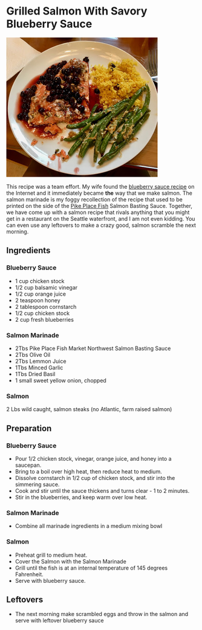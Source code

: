 # Grilled Salmon With Savory Blueberry Sauce

![Grilled Salmon With Savory Blueberry Sauce](https://github.com/FoodieNerds/cookbook/blob/master/main-course/images/GrilledSalmonWithSavoryBlueberrySauce.jpg "Grilled Salmon With Savory Blueberry Sauce")

This recipe was a team effort. My wife found the [blueberry sauce recipe](http://allrecipes.com/recipe/89645/grilled-salmon-steaks-with-savory-blueberry-sauce/) on the Internet and it immediately became **the** way that we make salmon. The salmon marinade is my foggy recollection of the recipe that used to be printed on the side of the [Pike Place Fish](https://www.pikeplacefish.com/) Salmon Basting Sauce. Together, we have come up with a salmon recipe that rivals anything that you might get in a restaurant on the Seattle waterfront, and I am not even kidding. You can even use any leftovers to make a crazy good, salmon scramble the next morning.

## Ingredients


### Blueberry Sauce
* 1 cup chicken stock
* 1/2 cup balsamic vinegar
* 1/2 cup orange juice
* 2 teaspoon honey
* 2 tablespoon cornstarch
* 1/2 cup chicken stock
* 2 cup fresh blueberries

### Salmon Marinade
* 2Tbs Pike Place Fish Market Northwest Salmon Basting Sauce
* 2Tbs Olive Oil
* 2Tbs Lemmon Juice
* 1Tbs Minced Garlic
* 1Tbs Dried Basil
* 1 small sweet yellow onion, chopped

### Salmon
2 Lbs wild caught, salmon steaks (no Atlantic, farm raised salmon)

## Preparation


### Blueberry Sauce
* Pour 1/2 chicken stock, vinegar, orange juice, and honey into a saucepan.
* Bring to a boil over high heat, then reduce heat to medium.
* Dissolve cornstarch in 1/2 cup of chicken stock, and stir into the simmering sauce.
* Cook and stir until the sauce thickens and turns clear - 1 to 2 minutes.
* Stir in the blueberries, and keep warm over low heat.

### Salmon Marinade
* Combine all marinade ingredients in a medium mixing bowl

### Salmon
* Preheat grill to medium heat.
* Cover the Salmon with the Salmon Marinade
* Grill until the fish is at an internal temperature of 145 degrees Fahrenheit.
* Serve with blueberry sauce.

## Leftovers
* The next morning make scrambled eggs and throw in the salmon and serve with leftover blueberry sauce
